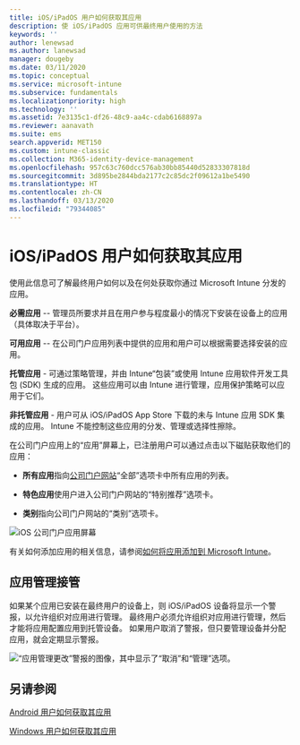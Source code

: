 ```yaml
---
title: iOS/iPadOS 用户如何获取其应用
description: 使 iOS/iPadOS 应用可供最终用户使用的方法
keywords: ''
author: lenewsad
ms.author: lanewsad
manager: dougeby
ms.date: 03/11/2020
ms.topic: conceptual
ms.service: microsoft-intune
ms.subservice: fundamentals
ms.localizationpriority: high
ms.technology: ''
ms.assetid: 7e3135c1-df26-48c9-aa4c-cdab6168897a
ms.reviewer: aanavath
ms.suite: ems
search.appverid: MET150
ms.custom: intune-classic
ms.collection: M365-identity-device-management
ms.openlocfilehash: 957c63c760dcc576ab30bb85440d52833307818d
ms.sourcegitcommit: 3d895be2844bda2177c2c85dc2f09612a1be5490
ms.translationtype: HT
ms.contentlocale: zh-CN
ms.lasthandoff: 03/13/2020
ms.locfileid: "79344085"
---
```

# <a name="how-your-iosipados-users-get-their-apps"></a>iOS/iPadOS 用户如何获取其应用

使用此信息可了解最终用户如何以及在何处获取你通过 Microsoft Intune 分发的应用。

**必需应用** -- 管理员所要求并且在用户参与程度最小的情况下安装在设备上的应用（具体取决于平台）。

**可用应用** -- 在公司门户应用列表中提供的应用和用户可以根据需要选择安装的应用。

**托管应用** - 可通过策略管理，并由 Intune“包装”或使用 Intune 应用软件开发工具包 (SDK) 生成的应用。 这些应用可以由 Intune 进行管理，应用保护策略可以应用于它们。

**非托管应用** - 用户可从 iOS/iPadOS App Store 下载的未与 Intune 应用 SDK 集成的应用。 Intune 不能控制这些应用的分发、管理或选择性擦除。  

在公司门户应用上的“应用”屏幕上，已注册用户可以通过点击以下磁贴获取他们的应用：

- **所有应用**指向[公司门户网站](https://portal.manage.microsoft.com)“全部”选项卡中所有应用的列表。

- **特色应用**使用户进入公司门户网站的“特别推荐”选项卡。

- **类别**指向公司门户网站的“类别”选项卡。

![iOS 公司门户应用屏幕](./media/end-user-apps-ios/ios-cp-app-main-apps-screen.png)

有关如何添加应用的相关信息，请参阅[如何将应用添加到 Microsoft Intune](../apps/apps-add.md)。

## <a name="app-management-takeover"></a>应用管理接管
如果某个应用已安装在最终用户的设备上，则 iOS/iPadOS 设备将显示一个警报，以允许组织对应用进行管理。 最终用户必须允许组织对应用进行管理，然后才能将应用配置应用到托管设备。 如果用户取消了警报，但只要管理设备并分配应用，就会定期显示警报。  


![“应用管理更改”警报的图像，其中显示了“取消”和“管理”选项。](./media/end-user-apps-ios/intune-app-management-confirmation-2002.png)

## <a name="see-also"></a>另请参阅  

[Android 用户如何获取其应用](end-user-apps-android.md)

[Windows 用户如何获取其应用](end-user-apps-windows.md)
